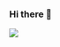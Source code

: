 ### Hi there 👋
<img src="https://media0.giphy.com/media/4F8qgKk4hFgg45s221/giphy.gif?cid=790b7611b60ef112b606dfee17ef841d54610b8a490a8a98&rid=giphy.gif&ct=g"/>
<!--
**ViktorVendolsky/ViktorVendolsky** is a ✨ _special_ ✨ repository because its `README.md` (this file) appears on your GitHub profile.

Here are some ideas to get you started:

- 🔭 I’m currently working on ...
- 🌱 I’m currently learning ...
- 👯 I’m looking to collaborate on ...
- 🤔 I’m looking for help with ...
- 💬 Ask me about ...
- 📫 How to reach me: ...
- 😄 Pronouns: ...
- ⚡ Fun fact: ...
-->
